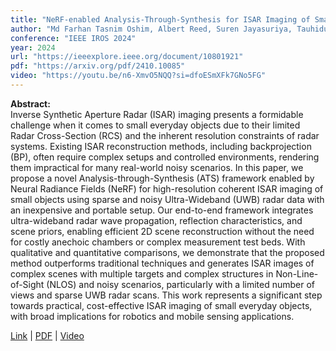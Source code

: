```yaml
---
title: "NeRF-enabled Analysis-Through-Synthesis for ISAR Imaging of Small Everyday Objects with Sparse and Noisy UWB Radar Data"
author: "Md Farhan Tasnim Oshim, Albert Reed, Suren Jayasuriya, Tauhidur Rahman"
conference: "IEEE IROS 2024"
year: 2024
url: "https://ieeexplore.ieee.org/document/10801921"
pdf: "https://arxiv.org/pdf/2410.10085"
video: "https://youtu.be/n6-XmvO5NQQ?si=dfoESmXFk7GNo5FG"
---
```


**Abstract:**  
Inverse Synthetic Aperture Radar (ISAR) imaging presents a formidable challenge when it comes to small everyday objects due to their limited Radar Cross-Section (RCS) and the inherent resolution constraints of radar systems. Existing ISAR reconstruction methods, including backprojection (BP), often require complex setups and controlled environments, rendering them impractical for many real-world noisy scenarios. In this paper, we propose a novel Analysis-through-Synthesis (ATS) framework enabled by Neural Radiance Fields (NeRF) for high-resolution coherent ISAR imaging of small objects using sparse and noisy Ultra-Wideband (UWB) radar data with an inexpensive and portable setup. Our end-to-end framework integrates ultra-wideband radar wave propagation, reflection characteristics, and scene priors, enabling efficient 2D scene reconstruction without the need for costly anechoic chambers or complex measurement test beds. With qualitative and quantitative comparisons, we demonstrate that the proposed method outperforms traditional techniques and generates ISAR images of complex scenes with multiple targets and complex structures in Non-Line-of-Sight (NLOS) and noisy scenarios, particularly with a limited number of views and sparse UWB radar scans. This work represents a significant step towards practical, cost-effective ISAR imaging of small everyday objects, with broad implications for robotics and mobile sensing applications.

[Link](https://ieeexplore.ieee.org/document/10801921) | [PDF](https://arxiv.org/pdf/2410.10085) | [Video](https://youtu.be/n6-XmvO5NQQ?si=dfoESmXFk7GNo5FG)

